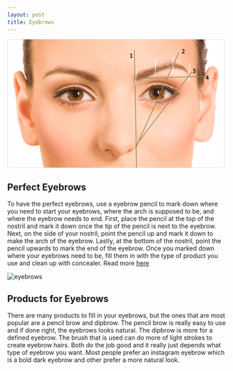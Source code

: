 ```yaml
---
layout: post
title: Eyebrows
---
```


![eyebrows](/images/eyebrowshape.png) 



## Perfect Eyebrows

To have the perfect eyebrows, use a eyebrow pencil to mark down where you need to start your eyebrows, where the arch is supposed to be, and where the eyebrow needs to end. First, place the pencil at the top of the nostril  and mark it down once the tip of the pencil is next to the eyebrow. Next, on the side of your nostril, point the pencil up and mark it down to make the arch of the eyebrow. Lastly, at the bottom of the nostril, point the pencil upwards to mark the end of the eyebrow. Once you marked down where your eyebrows need to be, fill them in with the type of product you use and clean up with concealer.
 Read more [here](https://www.elle.com/beauty/makeup-skin-care/tips/g11/eyebrow-shaping-tips/)




![eyebrows](/images/pencilbrow.mhtml)

## Products for Eyebrows

There are many products to fill in your eyebrows, but the ones that are most popular are a pencil brow and dipbrow. The pencil brow is really easy to use and if done right, the eyebrows looks natural. The dipbrow is more for a defined eyebrow. The brush that is used can do more of light strokes to create eyebrow hairs. Both do the job good and it really just depends what type of eyebrow you want. Most people prefer an instagram eyebrow which is a bold dark eyebrow and other prefer a more natural look.

